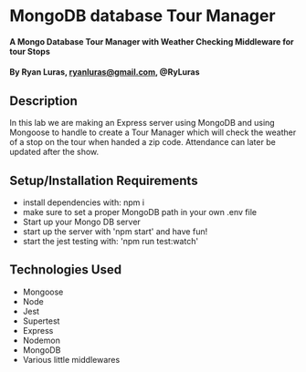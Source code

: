 # MongoDB database Tour Manager

#### A Mongo Database Tour Manager with Weather Checking Middleware for tour Stops

#### By **Ryan Luras, ryanluras@gmail.com, @RyLuras**

## Description

In this lab we are making an Express server using MongoDB and using Mongoose to handle to create a Tour Manager which will check the weather of a stop on the tour when handed a zip code. Attendance can later be updated after the show.

## Setup/Installation Requirements

* install dependencies with: npm i
* make sure to set a proper MongoDB path in your own .env file
* Start up your Mongo DB server
* start up the server with 'npm start' and have fun!
* start the jest testing with: 'npm run test:watch'


## Technologies Used

* Mongoose
* Node
* Jest
* Supertest
* Express
* Nodemon
* MongoDB
* Various little middlewares


